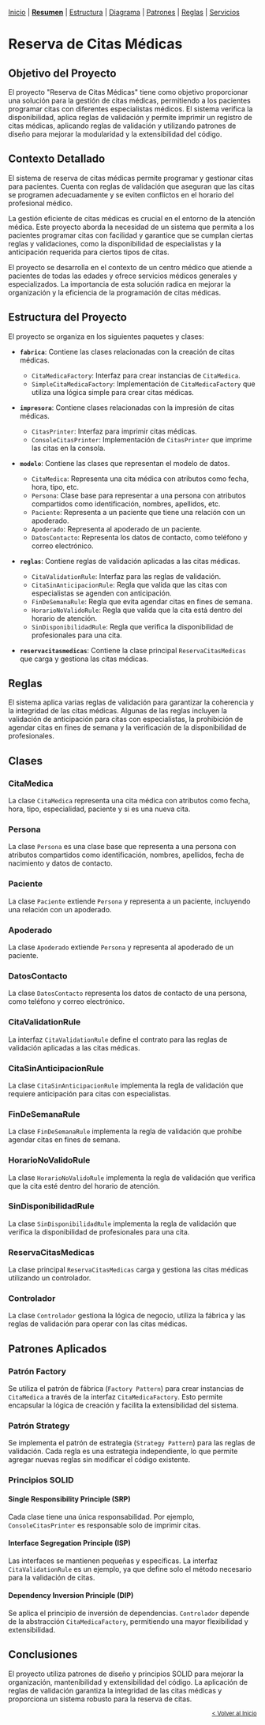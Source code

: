 [Inicio](../README.md) | 
[__Resumen__](Readme.md) | 
[Estructura](Estructura.md) | 
[Diagrama](Diagrama.md) |
[Patrones](Patrones.md) |
[Reglas](Reglas.md) |
[Servicios](Servicios.md)

# Reserva de Citas Médicas 

## Objetivo del Proyecto

El proyecto "Reserva de Citas Médicas" tiene como objetivo proporcionar una solución para la gestión de citas médicas, permitiendo a los pacientes programar citas con diferentes especialistas médicos. El sistema verifica la disponibilidad, aplica reglas de validación y permite imprimir un registro de citas médicas, aplicando reglas de validación y utilizando patrones de diseño para mejorar la modularidad y la extensibilidad del código.

## Contexto Detallado

El sistema de reserva de citas médicas permite programar y gestionar citas para pacientes. Cuenta con reglas de validación que aseguran que las citas se programen adecuadamente y se eviten conflictos en el horario del profesional médico.

La gestión eficiente de citas médicas es crucial en el entorno de la atención médica. Este proyecto aborda la necesidad de un sistema que permita a los pacientes programar citas con facilidad y garantice que se cumplan ciertas reglas y validaciones, como la disponibilidad de especialistas y la anticipación requerida para ciertos tipos de citas.

El proyecto se desarrolla en el contexto de un centro médico que atiende a pacientes de todas las edades y ofrece servicios médicos generales y especializados. La importancia de esta solución radica en mejorar la organización y la eficiencia de la programación de citas médicas.


## Estructura del Proyecto

El proyecto se organiza en los siguientes paquetes y clases:

- **`fabrica`**: Contiene las clases relacionadas con la creación de citas médicas.

  - `CitaMedicaFactory`: Interfaz para crear instancias de `CitaMedica`.
  - `SimpleCitaMedicaFactory`: Implementación de `CitaMedicaFactory` que utiliza una lógica simple para crear citas médicas.

- **`impresora`**: Contiene clases relacionadas con la impresión de citas médicas.

  - `CitasPrinter`: Interfaz para imprimir citas médicas.
  - `ConsoleCitasPrinter`: Implementación de `CitasPrinter` que imprime las citas en la consola.

- **`modelo`**: Contiene las clases que representan el modelo de datos.

  - `CitaMedica`: Representa una cita médica con atributos como fecha, hora, tipo, etc.
  - `Persona`: Clase base para representar a una persona con atributos compartidos como identificación, nombres, apellidos, etc.
  - `Paciente`: Representa a un paciente que tiene una relación con un apoderado.
  - `Apoderado`: Representa al apoderado de un paciente.
  - `DatosContacto`: Representa los datos de contacto, como teléfono y correo electrónico.

- **`reglas`**: Contiene reglas de validación aplicadas a las citas médicas.

  - `CitaValidationRule`: Interfaz para las reglas de validación.
  - `CitaSinAnticipacionRule`: Regla que valida que las citas con especialistas se agenden con anticipación.
  - `FinDeSemanaRule`: Regla que evita agendar citas en fines de semana.
  - `HorarioNoValidoRule`: Regla que valida que la cita está dentro del horario de atención.
  - `SinDisponibilidadRule`: Regla que verifica la disponibilidad de profesionales para una cita.

- **`reservacitasmedicas`**: Contiene la clase principal `ReservaCitasMedicas` que carga y gestiona las citas médicas.

## Reglas

El sistema aplica varias reglas de validación para garantizar la coherencia y la integridad de las citas médicas. Algunas de las reglas incluyen la validación de anticipación para citas con especialistas, la prohibición de agendar citas en fines de semana y la verificación de la disponibilidad de profesionales.

## Clases

### CitaMedica

La clase `CitaMedica` representa una cita médica con atributos como fecha, hora, tipo, especialidad, paciente y si es una nueva cita.

### Persona

La clase `Persona` es una clase base que representa a una persona con atributos compartidos como identificación, nombres, apellidos, fecha de nacimiento y datos de contacto.

### Paciente

La clase `Paciente` extiende `Persona` y representa a un paciente, incluyendo una relación con un apoderado.

### Apoderado

La clase `Apoderado` extiende `Persona` y representa al apoderado de un paciente.

### DatosContacto

La clase `DatosContacto` representa los datos de contacto de una persona, como teléfono y correo electrónico.

### CitaValidationRule

La interfaz `CitaValidationRule` define el contrato para las reglas de validación aplicadas a las citas médicas.

### CitaSinAnticipacionRule

La clase `CitaSinAnticipacionRule` implementa la regla de validación que requiere anticipación para citas con especialistas.

### FinDeSemanaRule

La clase `FinDeSemanaRule` implementa la regla de validación que prohíbe agendar citas en fines de semana.

### HorarioNoValidoRule

La clase `HorarioNoValidoRule` implementa la regla de validación que verifica que la cita esté dentro del horario de atención.

### SinDisponibilidadRule

La clase `SinDisponibilidadRule` implementa la regla de validación que verifica la disponibilidad de profesionales para una cita.

### ReservaCitasMedicas

La clase principal `ReservaCitasMedicas` carga y gestiona las citas médicas utilizando un controlador.

### Controlador

La clase `Controlador` gestiona la lógica de negocio, utiliza la fábrica y las reglas de validación para operar con las citas médicas.

## Patrones Aplicados

### Patrón Factory

Se utiliza el patrón de fábrica (`Factory Pattern`) para crear instancias de `CitaMedica` a través de la interfaz `CitaMedicaFactory`. Esto permite encapsular la lógica de creación y facilita la extensibilidad del sistema.

### Patrón Strategy

Se implementa el patrón de estrategia (`Strategy Pattern`) para las reglas de validación. Cada regla es una estrategia independiente, lo que permite agregar nuevas reglas sin modificar el código existente.

### Principios SOLID

#### Single Responsibility Principle (SRP)

Cada clase tiene una única responsabilidad. Por ejemplo, `ConsoleCitasPrinter` es responsable solo de imprimir citas.

#### Interface Segregation Principle (ISP)

Las interfaces se mantienen pequeñas y específicas. La interfaz `CitaValidationRule` es un ejemplo, ya que define solo el método necesario para la validación de citas.

#### Dependency Inversion Principle (DIP)

Se aplica el principio de inversión de dependencias. `Controlador` depende de la abstracción `CitaMedicaFactory`, permitiendo una mayor flexibilidad y extensibilidad.

## Conclusiones

El proyecto utiliza patrones de diseño y principios SOLID para mejorar la organización, mantenibilidad y extensibilidad del código. La aplicación de reglas de validación garantiza la integridad de las citas médicas y proporciona un sistema robusto para la reserva de citas.

<span style="float:right;"> <small> [< Volver al Inicio](../README.md)</small></span>
